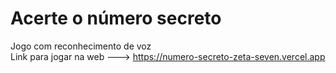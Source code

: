 # Acerte o número secreto
Jogo com reconhecimento de voz<br>
Link para jogar na web --->  https://numero-secreto-zeta-seven.vercel.app
